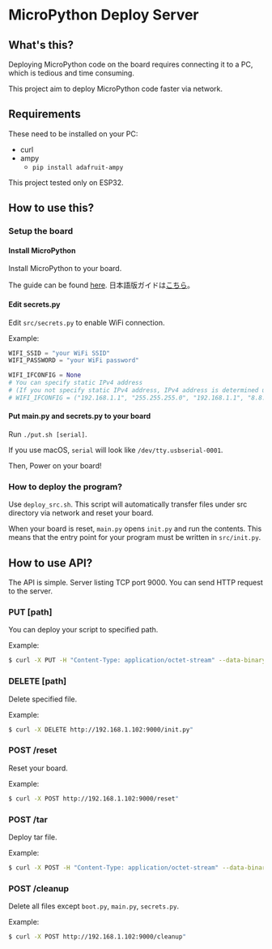 # MicroPython Deploy Server

## What's this?
Deploying MicroPython code on the board requires connecting it to a PC, which is tedious and time consuming.

This project aim to deploy MicroPython code faster via network.

## Requirements
These need to be installed on your PC:
- curl
- ampy
  - `pip install adafruit-ampy`

This project tested only on ESP32.

## How to use this?
### Setup the board
#### Install MicroPython
Install MicroPython to your board.

The guide can be found [here](https://docs.micropython.org/en/latest/index.html).
日本語版ガイドは[こちら](https://micropython-docs-ja.readthedocs.io/ja/latest/index.html)。
#### Edit secrets.py
Edit `src/secrets.py` to enable WiFi connection.

Example:
```python
WIFI_SSID = "your WiFi SSID"
WIFI_PASSWORD = "your WiFi password"

WIFI_IFCONFIG = None
# You can specify static IPv4 address
# (If you not specify static IPv4 address, IPv4 address is determined using DHCP)
# WIFI_IFCONFIG = ("192.168.1.1", "255.255.255.0", "192.168.1.1", "8.8.8.8")
```
#### Put main.py and secrets.py to your board
Run `./put.sh [serial]`.

If you use macOS, `serial` will look like `/dev/tty.usbserial-0001`.

Then, Power on your board!

### How to deploy the program?
Use `deploy_src.sh`.
This script will automatically transfer files under src directory via network and reset your board.

When your board is reset, `main.py` opens `init.py` and run the contents.
This means that the entry point for your program must be written in `src/init.py`.

## How to use API?
The API is simple.
Server listing TCP port 9000.
You can send HTTP request to the server.

### PUT [path]
You can deploy your script to specified path.

Example:
```bash
$ curl -X PUT -H "Content-Type: application/octet-stream" --data-binary @src/init.py "http://192.168.1.102:9000/init.py"
```

### DELETE [path]
Delete specified file.

Example:
```bash
$ curl -X DELETE http://192.168.1.102:9000/init.py"
```

### POST /reset
Reset your board.

Example:
```bash
$ curl -X POST http://192.168.1.102:9000/reset"
```

### POST /tar
Deploy tar file.

Example:
```bash
$ curl -X POST -H "Content-Type: application/octet-stream" --data-binary @deploy.tar "http://192.168.1.102:9000/tar"
```

### POST /cleanup
Delete all files except `boot.py`, `main.py`, `secrets.py`.

Example:
```bash
$ curl -X POST http://192.168.1.102:9000/cleanup"
```
